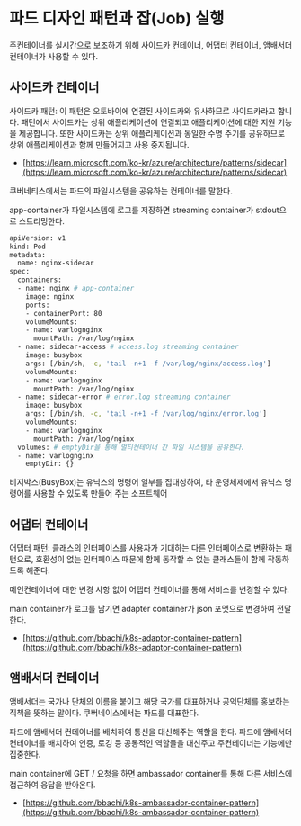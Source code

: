 # 파드 디자인 패턴과 잡(Job) 실행

주컨테이너를 실시간으로 보조하기 위해 사이드카 컨테이너, 어댑터 컨테이너, 앰배서더 컨테이너가 사용할 수 있다.

## 사이드카 컨테이너

사이드카 패턴: 이 패턴은 오토바이에 연결된 사이드카와 유사하므로 사이드카라고 합니다. 패턴에서 사이드카는 상위 애플리케이션에 연결되고 애플리케이션에 대한 지원 기능을 제공합니다. 또한 사이드카는 상위 애플리케이션과 동일한 수명 주기를 공유하므로 상위 애플리케이션과 함께 만들어지고 사용 중지됩니다.

- [https://learn.microsoft.com/ko-kr/azure/architecture/patterns/sidecar](https://learn.microsoft.com/ko-kr/azure/architecture/patterns/sidecar)

쿠버네티스에서는 파드의 파일시스템을 공유하는 컨테이너를 말한다.

app-container가 파일시스템에 로그를 저장하면 streaming container가 stdout으로 스트리밍한다.

```bash
apiVersion: v1
kind: Pod
metadata:
  name: nginx-sidecar
spec:
  containers:
  - name: nginx # app-container
    image: nginx
    ports:
    - containerPort: 80
    volumeMounts:
    - name: varlognginx
      mountPath: /var/log/nginx 
  - name: sidecar-access # access.log streaming container
    image: busybox
    args: [/bin/sh, -c, 'tail -n+1 -f /var/log/nginx/access.log']
    volumeMounts:
    - name: varlognginx
      mountPath: /var/log/nginx
  - name: sidecar-error # error.log streaming container
    image: busybox
    args: [/bin/sh, -c, 'tail -n+1 -f /var/log/nginx/error.log'] 
    volumeMounts:
    - name: varlognginx
      mountPath: /var/log/nginx
  volumes: # emptyDir을 통해 멀티컨테이너 간 파일 시스템을 공유한다.
  - name: varlognginx 
    emptyDir: {}
```

비지박스(BusyBox)는 유닉스의 명령어 일부를 집대성하여, 타 운영체제에서 유닉스 명령어를 사용할 수 있도록 만들어 주는 소프트웨어

## 어댑터 컨테이너

어댑터 패턴: 클래스의 인터페이스를 사용자가 기대하는 다른 인터페이스로 변환하는 패턴으로, 호환성이 없는 인터페이스 때문에 함께 동작할 수 없는 클래스들이 함께 작동하도록 해준다.

메인컨테이너에 대한 변경 사항 없이 어댑터 컨테이너를 통해 서비스를 변경할 수 있다.

main container가 로그를 남기면 adapter container가 json 포맷으로 변경하여 전달한다.

- [https://github.com/bbachi/k8s-adaptor-container-pattern](https://github.com/bbachi/k8s-adaptor-container-pattern)

## 앰배서더 컨테이너

앰배서더는 국가나 단체의 이름을 붙이고 해당 국가를 대표하거나 공익단체를 홍보하는 직책을 뜻하는 말이다. 쿠버네이스에서는 파드를 대표한다.

파드에 앰배서더 컨테이너를 배치하여 통신을 대신해주는 역할을 한다. 파드에 앰배서더 컨테이너를 배치하여 인증, 로깅 등 공통적인 역할들을 대신주고 주컨테이너는 기능에만 집중한다.

main container에 GET / 요청을 하면 ambassador container를 통해 다른 서비스에 접근하여 응답을 받아온다.

- [https://github.com/bbachi/k8s-ambassador-container-pattern](https://github.com/bbachi/k8s-ambassador-container-pattern)
